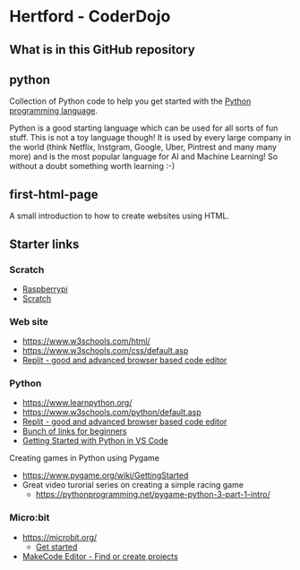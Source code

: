 # Hertford - CoderDojo

## What is in this GitHub repository

## python

Collection of Python code to help you get started with the [Python programming language](https://www.python.org/).

Python is a good starting language which can be used for all sorts of fun stuff. This is not a toy language though!
It is used by every large company in the world (think Netflix, Instgram, Google, Uber, Pintrest and many many more) and is the most popular language for AI and Machine Learning! So without a doubt something worth learning :-)

## first-html-page

A small introduction to how to create websites using HTML.

## Starter links

### Scratch

- [Raspberrypi](https://www.raspberrypi.org/learn/)
- [Scratch](https://scratch.mit.edu/)

### Web site

- https://www.w3schools.com/html/
- https://www.w3schools.com/css/default.asp
- [Replit - good and advanced browser based code editor](https://replit.com/new/html)

### Python

- https://www.learnpython.org/
- https://www.w3schools.com/python/default.asp
- [Replit - good and advanced browser based code editor](https://replit.com/new/python3)
- [Bunch of links for beginners](https://wiki.python.org/moin/BeginnersGuide/NonProgrammers)
- [Getting Started with Python in VS Code](https://code.visualstudio.com/docs/python/python-tutorial)

Creating games in Python using Pygame

- https://www.pygame.org/wiki/GettingStarted
- Great video turorial series on creating a simple racing game
  - https://pythonprogramming.net/pygame-python-3-part-1-intro/

### Micro:bit

- https://microbit.org/
  - [Get started](https://microbit.org/get-started/first-steps/introduction/)
- [MakeCode Editor - Find or create projects](https://makecode.microbit.org/)
